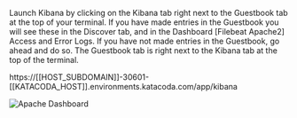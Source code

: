 Launch Kibana by clicking on the Kibana tab right next to the Guestbook tab at the top of your terminal.  If  you have made entries in the Guestbook you will see these in the Discover tab, and in the Dashboard [Filebeat Apache2] Access and Error Logs.  If you have not made entries in the Guestbook, go ahead and do so.  The Guestbook tab is right next to the Kibana tab at the top of the terminal.

https://[[HOST_SUBDOMAIN]]-30601-[[KATACODA_HOST]].environments.katacoda.com/app/kibana

![Apache Dashboard](https://user-images.githubusercontent.com/25182304/43620197-881f7536-969f-11e8-8631-3d88d6a1d386.png)
